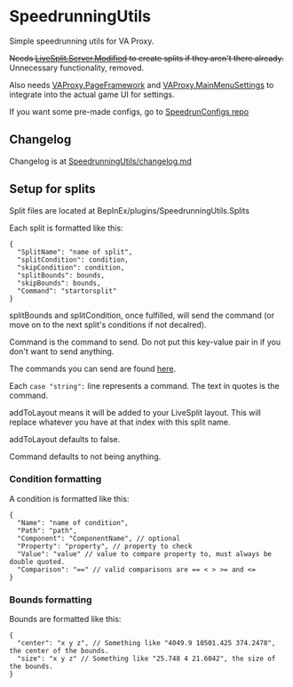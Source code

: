 # SpeedrunningUtils

Simple speedrunning utils for VA Proxy.

~~Needs [LiveSplit.Server.Modified](https://github.com/tairasoul/LiveSplit.Server.Modified) to create splits if they aren't there already.~~
Unnecessary functionality, removed.

Also needs [VAProxy.PageFramework](https://github.com/tairasoul/VAProxy.PageFramework) and [VAProxy.MainMenuSettings](https://github.com/tairasoul/VAProxy.MainMenuSettings) to integrate into the actual game UI for settings.

If you want some pre-made configs, go to [SpeedrunConfigs repo](https://github.com/tairasoul/VAProxy.SpeedrunConfigs)

## Changelog

Changelog is at [SpeedrunningUtils/changelog.md](https://github.com/tairasoul/VAProxy.SpeedrunningUtils/blob/master/changelog.md)

## Setup for splits

Split files are located at BepInEx/plugins/SpeedrunningUtils.Splits

Each split is formatted like this:

```json5
{
  "SplitName": "name of split",
  "splitCondition": condition,
  "skipCondition": condition,
  "splitBounds": bounds,
  "skipBounds": bounds,
  "Command": "startorsplit"
}
```

splitBounds and splitCondition, once fulfilled, will send the command (or move on to the next split's conditions if not decalred).

Command is the command to send. Do not put this key-value pair in if you don't want to send anything.

The commands you can send are found [here](https://github.com/LiveSplit/LiveSplit/blob/master/src/LiveSplit.Core/Server/CommandServer.cs#L155).

Each `case "string":` line represents a command. The text in quotes is the command.

addToLayout means it will be added to your LiveSplit layout. This will replace whatever you have at that index with this split name.

addToLayout defaults to false.

Command defaults to not being anything.

### Condition formatting

A condition is formatted like this:

```json5
{
  "Name": "name of condition",
  "Path": "path",
  "Component": "ComponentName", // optional
  "Property": "property", // property to check
  "Value": "value" // value to compare property to, must always be double quoted.
  "Comparison": "==" // valid comparisons are == < > >= and <=
}
```

### Bounds formatting

Bounds are formatted like this:

```json5
{
  "center": "x y z", // Something like "4049.9 10501.425 374.2478", the center of the bounds.
  "size": "x y z" // Something like "25.748 4 21.6042", the size of the bounds.
}
```

